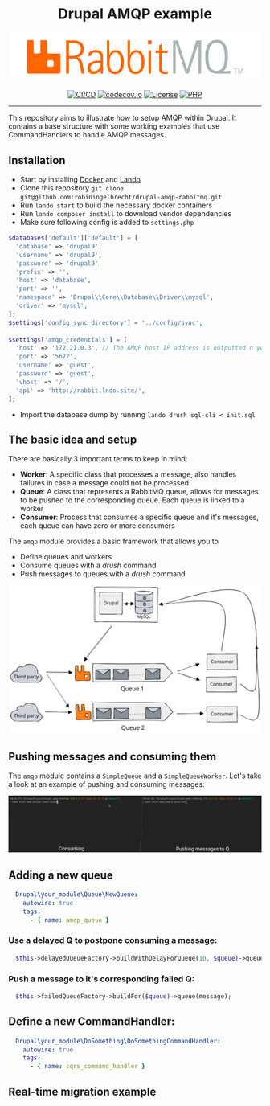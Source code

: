 <h1 align="center">Drupal AMQP example</h1>

<p align="center">
	<img src="https://github.com/robiningelbrecht/drupal-amqp-rabbitmq/raw/master/readme/rabbitmq.png" alt="RabbitMQ">
</p>

<p align="center">
<a href="https://github.com/robiningelbrecht/drupal-amqp-rabbitmq/actions/workflows/ci.yml"><img src="https://github.com/robiningelbrecht/drupal-amqp-rabbitmq/actions/workflows/ci.yml/badge.svg" alt="CI/CD"></a>
<a href="https://codecov.io/gh/robiningelbrecht/drupal-amqp-rabbitmq"><img src="https://codecov.io/gh/robiningelbrecht/drupal-amqp-rabbitmq/branch/master/graph/badge.svg?token=QUZxuZ49V4" alt="codecov.io"></a>
<a href="https://github.com/robiningelbrecht/drupal-amqp-rabbitmq/blob/master/LICENSE"><img src="https://img.shields.io/github/license/robiningelbrecht/continuous-integration-example?color=428f7e&logo=open%20source%20initiative&logoColor=white" alt="License"></a>
<a href="https://php.net/"><img src="https://img.shields.io/packagist/php-v/robiningelbrecht/drupal-amqp-rabbitmq/dev-master?color=777bb3&logo=php&logoColor=white" alt="PHP"></a>
</p>

------

This repository aims to illustrate how to setup AMQP within Drupal. It contains a base structure with some working examples that use CommandHandlers to handle AMQP messages.

## Installation

* Start by installing [Docker](https://docs.docker.com/get-docker/) and [Lando](https://docs.lando.dev/getting-started/)
* Clone this repository `git clone git@github.com:robiningelbrecht/drupal-amqp-rabbitmq.git`
* Run `lando start` to build the necessary docker containers
* Run `lando composer install` to download vendor dependencies
* Make sure following config is added to `settings.php`

```php
$databases['default']['default'] = [
  'database' => 'drupal9',
  'username' => 'drupal9',
  'password' => 'drupal9',
  'prefix' => '',
  'host' => 'database',
  'port' => '',
  'namespace' => 'Drupal\\Core\\Database\\Driver\\mysql',
  'driver' => 'mysql',
];
$settings['config_sync_directory'] = '../config/sync';

$settings['amqp_credentials'] = [
  'host' => '172.21.0.3', // The AMQP host IP address is outputted n your CLI while running `lando start`
  'port' => '5672',
  'username' => 'guest',
  'password' => 'guest',
  'vhost' => '/',
  'api' => 'http://rabbit.lndo.site/',
];
```

* Import the database dump by running `lando drush sql-cli < init.sql`

## The basic idea and setup

There are basically 3 important terms to keep in mind:

* **Worker**: A specific class that processes a message, also handles failures in case a message could not be processed
* **Queue**: A class that represents a RabbitMQ queue, allows for messages to be pushed to the corresponding queue. Each queue is linked to a worker
* **Consumer**: Process that consumes a specific queue and it's messages, each queue can have zero or more consumers

The `amqp` module provides a basic framework that allows you to 

* Define queues and workers
* Consume queues with a *drush* command
* Push messages to queues with a *drush* command

<img src="https://github.com/robiningelbrecht/drupal-amqp-rabbitmq/raw/master/readme/rmq-drupal.svg" alt="RabbitMQ">

## Pushing messages and consuming them

The `amqp` module contains a `SimpleQueue` and a `SimpleQueueWorker`. Let's take a look
at an example of pushing and consuming messages:

<img src="https://github.com/robiningelbrecht/drupal-amqp-rabbitmq/raw/master/readme/consume-push-example.gif" alt="Consume - Push example">

## Adding a new queue

```yaml
  Drupal\your_module\Queue\NewQueue:
    autowire: true
    tags:
      - { name: amqp_queue }
```

### Use a delayed Q to postpone consuming a message:

```php
  $this->delayedQueueFactory->buildWithDelayForQueue(10, $queue)->queue($message);
```

### Push a message to it's corresponding failed Q:

```php
  $this->failedQueueFactory->buildFor($queue)->queue(message);
```

## Define a new CommandHandler:


```yaml
  Drupal\your_module\DoSomething\DoSomethingCommandHandler:
    autowire: true
    tags:
      - { name: cqrs_command_handler }
```

## Real-time migration example

